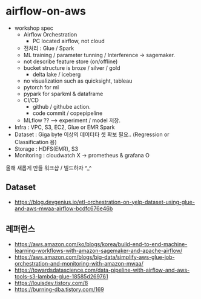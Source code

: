 # airflow-on-aws

* workshop spec
  - Airflow Orchestration
      - PC located airflow, not cloud
  - 전처리 : Glue / Spark
  - ML training / parameter tunning / Interference -> sagemaker.
  - not describe feature store (on/offline)
  - bucket structure is broze / silver / gold
    - delta lake / iceberg  
  - no visualization such as quicksight, tableau
  - pytorch for ml
  - pypark for sparkml & dataframe
  - CI/CD
      - github / githube action.
      - code commit / copepipeline
  - MLflow ?? --> experiment / model 저장.
* Infra : VPC, S3, EC2, Glue or EMR Spark
* Dataset : Giga byte 이상의 데이터타 셋 확보 필요.. (Regression or Classification 용)
* Storage : HDFS(EMR), S3
* Monitoring : cloudwatch X -> prometheus & grafana O
    
올해 새롭게 만들 워크샵 / 빌드하자 ^_^


## Dataset ##

* https://blog.devgenius.io/etl-orchestration-on-yelp-dataset-using-glue-and-aws-mwaa-airflow-bcdfc676e46b


## 레퍼런스 ##

* https://aws.amazon.com/ko/blogs/korea/build-end-to-end-machine-learning-workflows-with-amazon-sagemaker-and-apache-airflow/
* https://aws.amazon.com/blogs/big-data/simplify-aws-glue-job-orchestration-and-monitoring-with-amazon-mwaa/
* https://towardsdatascience.com/data-pipeline-with-airflow-and-aws-tools-s3-lambda-glue-18585d269761
* https://louisdev.tistory.com/8
* https://burning-dba.tistory.com/169
